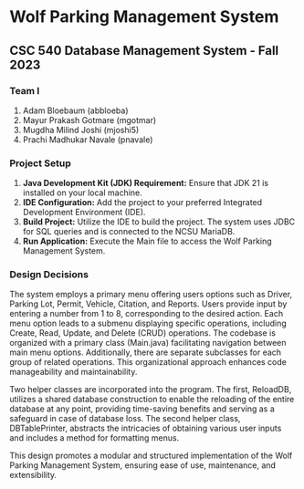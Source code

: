 # Wolf Parking Management System

## CSC 540 Database Management System - Fall 2023

### Team I
1. Adam Bloebaum (abbloeba)
2. Mayur Prakash Gotmare (mgotmar)
3. Mugdha Milind Joshi (mjoshi5)
4. Prachi Madhukar Navale (pnavale)

### Project Setup
1. **Java Development Kit (JDK) Requirement:** Ensure that JDK 21 is installed on your local machine.
2. **IDE Configuration:** Add the project to your preferred Integrated Development Environment (IDE).
3. **Build Project:** Utilize the IDE to build the project. The system uses JDBC for SQL queries and is connected to the NCSU MariaDB.
4. **Run Application:** Execute the Main file to access the Wolf Parking Management System.

### Design Decisions
The system employs a primary menu offering users options such as Driver, Parking Lot, Permit, Vehicle, Citation, and Reports. Users provide input by entering a number from 1 to 8, corresponding to the desired action. Each menu option leads to a submenu displaying specific operations, including Create, Read, Update, and Delete (CRUD) operations. The codebase is organized with a primary class (Main.java) facilitating navigation between main menu options. Additionally, there are separate subclasses for each group of related operations. This organizational approach enhances code manageability and maintainability.

Two helper classes are incorporated into the program. The first, ReloadDB, utilizes a shared database construction to enable the reloading of the entire database at any point, providing time-saving benefits and serving as a safeguard in case of database loss. The second helper class, DBTablePrinter, abstracts the intricacies of obtaining various user inputs and includes a method for formatting menus.

This design promotes a modular and structured implementation of the Wolf Parking Management System, ensuring ease of use, maintenance, and extensibility.
